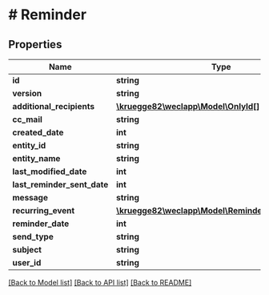 # # Reminder

## Properties

Name | Type | Description | Notes
------------ | ------------- | ------------- | -------------
**id** | **string** |  | [optional]
**version** | **string** |  | [optional]
**additional_recipients** | [**\kruegge82\weclapp\Model\OnlyId[]**](OnlyId.md) |  | [optional]
**cc_mail** | **string** |  | [optional]
**created_date** | **int** |  | [optional]
**entity_id** | **string** |  | [optional]
**entity_name** | **string** |  | [optional]
**last_modified_date** | **int** |  | [optional]
**last_reminder_sent_date** | **int** |  | [optional]
**message** | **string** |  | [optional]
**recurring_event** | [**\kruegge82\weclapp\Model\ReminderRecurringEvent**](ReminderRecurringEvent.md) |  | [optional]
**reminder_date** | **int** |  | [optional]
**send_type** | **string** |  |
**subject** | **string** |  |
**user_id** | **string** |  | [optional]

[[Back to Model list]](../../README.md#models) [[Back to API list]](../../README.md#endpoints) [[Back to README]](../../README.md)
